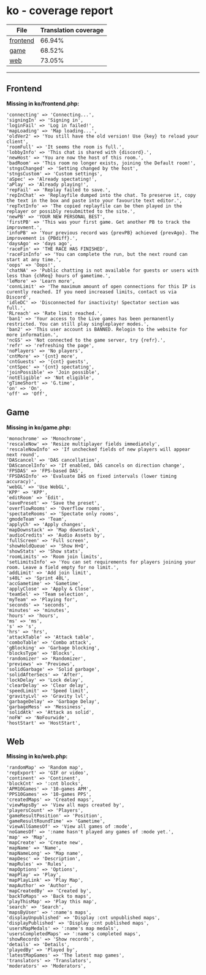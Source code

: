 <link rel="stylesheet" href="style.css">

# ko - coverage report

<table>
<thead>
    <tr>
        <th>File</th>
        <th colspan="2">Translation coverage</th>
    </tr>
</thead>
<tbody>
    <tr><td><a href="#">frontend</a></td><td>66.94%</td><td>
        <div class="pb">
            <span class="pb-fill" style="width: 66.94%;"></span>
        </div>
    </td></tr>
    <tr><td><a href="#">game</a></td><td>68.52%</td><td>
        <div class="pb">
            <span class="pb-fill" style="width: 68.52%;"></span>
        </div>
    </td></tr>
    <tr><td><a href="#">web</a></td><td>73.05%</td><td>
        <div class="pb">
            <span class="pb-fill" style="width: 73.05%;"></span>
        </div>
    </td></tr>
</tbody></table>

-----------------------

## Frontend

**Missing in ko/frontend.php:**

```
'connecting' => 'Connecting...',
'signingIn' => 'Signing in',
'loginFail' => 'Log in failed!',
'mapLoading' => 'Map loading...',
'oldVer2' => 'You still have the old version! Use {key} to reload your client',
'roomFull' => 'It seems the room is full.',
'lobbyInfo' => 'This chat is shared with {discord}.',
'newHost' => 'You are now the host of this room.',
'badRoom' => 'This room no longer exists, joining the Default room!',
'stngsChanged' => 'Setting changed by the host',
'stngsCustom' => 'Custom settings',
'aSpec' => 'Already spectating!',
'aPlay' => 'Already playing!',
'repFail' => 'Replay failed to save.',
'repInChat' => 'Replayfile dumped into the chat. To preserve it, copy the text in the box and paste into your favourite text editor.',
'repTxtInfo' => 'The copied replayfile can be then played in the replayer or possibly resubmitted to the site.',
'newPB' => 'YOUR NEW PERSONAL BEST',
'firstPB' => 'This was your first game. Get another PB to track the improvment.',
'infoPB' => 'Your previous record was {prevPB} achieved {prevAgo}. The improvement is {PBdiff}.',
'daysAgo' => 'days ago',
'raceFin' => 'THE RACE HAS FINISHED',
'raceFinInfo' => 'You can complete the run, but the next round can start at any time.',
'oops' => 'Oops!',
'chatNA' => 'Public chatting is not available for guests or users with less than {chReq} hours of gametime.',
'leMore' => 'Learn more',
'connLimit' => 'The maximum amount of open connections for this IP is curently reached. If you need increased limits, contact us via Discord',
'idleDC' => 'Disconnected for inactivity! Spectator section was full.',
'RLreach' => 'Rate limit reached.',
'ban1' => 'Your access to the Live games has been permanently restricted. You can still play singleplayer modes.',
'ban2' => 'This user account is BANNED. Relogin to the website for more information.',
'ncGS' => 'Not connected to the game server, try {refr}.',
'refr' => 'refreshing the page',
'noPlayers' => 'No players',
'cntMore' => '{cnt} more',
'cntGuests' => '{cnt} guests',
'cntSpec' => '{cnt} spectating',
'joinPossible' => 'Join possible',
'notEligible' => 'Not eligible',
'gTimeShort' => 'G.time',
'on' => 'On',
'off' => 'Off',
```

## Game

**Missing in ko/game.php:**

```
'monochrome' => 'Monochrome',
'rescaleNow' => 'Resize multiplayer fields immediately',
'rescaleNowInfo' => 'If unchecked fields of new players will appear next round',
'DAScancel' => 'DAS cancellation',
'DAScancelInfo' => 'If enabled, DAS cancels on direction change',
'FPSDAS' => 'FPS-based DAS',
'FPSDASInfo' => 'Evaluate DAS on fixed intervals (lower timing accuracy)',
'webGL' => 'Use WebGL',
'KPP' => 'KPP',
'editRoom' => 'Edit',
'savePreset' => 'Save the preset',
'overflowRooms' => 'Overflow rooms',
'spectateRooms' => 'Spectate only rooms',
'gmodeTeam' => 'Team',
'applyCh' => 'Apply changes',
'mapDownstack' => 'Map downstack',
'audioCredits' => 'Audio Assets by',
'fullScreen' => 'Full screen',
'showHoldQueue' => 'Show H+Q',
'showStats' => 'Show stats',
'roomLimits' => 'Room join limits',
'setLimitsInfo' => 'You can set requirements for players joining your room. Leave a field empty for no limit.',
'addLimit' => 'Add join limit',
's40L' => 'Sprint 40L',
'accGametime' => 'Gametime',
'applyClose' => 'Apply & Close',
'teamSel' => 'Team selection',
'myTeam' => 'Playing for',
'seconds' => 'seconds',
'minutes' => 'minutes',
'hours' => 'hours',
'ms' => 'ms',
's' => 's',
'hrs' => 'hrs',
'attackTable' => 'Attack table',
'comboTable' => 'Combo attack',
'gBlocking' => 'Garbage blocking',
'blocksType' => 'Blocks',
'randomizer' => 'Randomizer',
'previews' => 'Previews',
'solidGarbage' => 'Solid garbage',
'solidAfterSecs' => 'After',
'lockDelay' => 'Lock delay',
'clearDelay' => 'Clear delay',
'speedLimit' => 'Speed limit',
'gravityLvl' => 'Gravity lvl',
'garbageDelay' => 'Garbage Delay',
'garbageMess' => 'Messiness',
'solidAtk' => 'Attack as solid',
'noFW' => 'NoFourwide',
'hostStart' => 'HostStart',
```

## Web

**Missing in ko/web.php:**

```
'randomMap' => 'Random map',
'repExport' => 'GIF or video',
'continent' => 'Continent',
'blockCnt' => ':cnt blocks',
'APM10Games' => '10-games APM',
'PPS10Games' => '10-games PPS',
'createdMaps' => 'Created maps',
'viewMapsBy' => 'View all maps created by',
'playersCount' => 'Players',
'gameResultPosition' => 'Position',
'gameResultRoundTime' => 'Gametime',
'viewAllGamesOf' => 'View all games of :mode',
'noGamesOf' => ':name hasn't played any games of :mode yet.',
'map' => 'Map',
'mapCreate' => 'Create new',
'mapName' => 'Name',
'mapNameLong' => 'Map name',
'mapDesc' => 'Description',
'mapRules' => 'Rules',
'mapOptions' => 'Options',
'mapPlay' => 'Play',
'mapPlayLink' => 'Play Map',
'mapAuthor' => 'Author',
'mapCreatedBy' => 'Created by',
'backToMaps' => 'Back to maps',
'playThisMap' => 'Play this map',
'search' => 'Search',
'mapsByUser' => ':name's maps',
'displayUnpublished' => 'Display :cnt unpublished maps',
'displayPublished' => 'Display :cnt published maps',
'usersMapMedals' => ':name's map medals',
'usersCompletedMaps' => ':name's completed maps',
'showRecords' => 'Show records',
'details' => 'Details',
'playedBy' => 'Played by',
'latestMapGames' => 'The latest map games',
'translators' => 'Translators',
'moderators' => 'Moderators',
```

